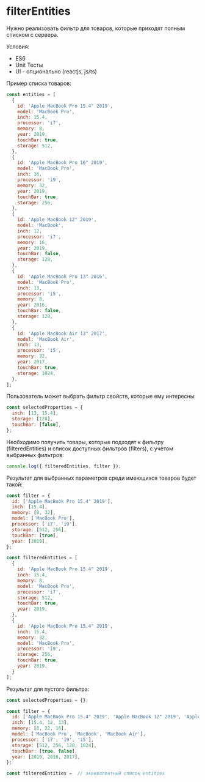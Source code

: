 # filterEntities

Нужно реализовать фильтр для товаров, которые приходят полным списком с сервера.

Условия:
* ES6
* Unit Тесты
* UI - опционально (reactjs, js/ts)

Пример списка товаров:

```javascript
const entities = [
  {
    id: 'Apple MacBook Pro 15.4" 2019',
    model: 'MacBook Pro',
    inch: 15.4,
    processor: 'i7',
    memory: 8,
    year: 2019,
    touchBar: true,
    storage: 512,
  },
  {
    id: 'Apple MacBook Pro 16" 2019',
    model: 'MacBook Pro',
    inch: 16,
    processor: 'i9',
    memory: 32,
    year: 2019,
    touchBar: true,
    storage: 256,
  },
  {
    id: 'Apple MacBook 12" 2019',
    model: 'MacBook',
    inch: 12,
    processor: 'i7',
    memory: 16,
    year: 2019,
    touchBar: false,
    storage: 128,
  },
  {
    id: 'Apple MacBook Pro 13" 2016',
    model: 'MacBook Pro',
    inch: 13,
    processor: 'i5',
    memory: 8,
    year: 2016,
    touchBar: false,
    storage: 128,
  },
  {
    id: 'Apple MacBook Air 13" 2017',
    model: 'MacBook Air',
    inch: 13,
    processor: 'i5',
    memory: 32,
    year: 2017,
    touchBar: true,
    storage: 1024,
  },
];
```

Пользователь может выбрать фильтр свойств, которые ему интересны:

```javascript
const selectedProperties = {
  inch: [13, 15.4],
  storage: [128],
  touchBar: [false],
};
```

Необходимо получить товары, которые подходят к фильтру (filteredEntities) и список доступных фильтров (filters), с учетом выбранных фильтров:
```javascript
console.log({ filteredEntities, filter });
```


Результат для выбранных параметров среди имеющихся товаров будет такой:

```javascript
const filter = {
  id: ['Apple MacBook Pro 15.4" 2019'],
  inch: [15.4],
  memory: [8, 32],
  model: ['MacBook Pro'],
  processor: ['i7', 'i9'],
  storage: [512, 256],
  touchBar: [true],
  year: [2019],
};

const filteredEntities = [
  {
    id: 'Apple MacBook Pro 15.4" 2019',
    inch: 15.4,
    memory: 8,
    model: 'MacBook Pro',
    processor: 'i7',
    storage: 512,
    touchBar: true,
    year: 2019,
  },
  {
    id: 'Apple MacBook Pro 15.4" 2019',
    inch: 15.4,
    memory: 32,
    model: 'MacBook Pro',
    processor: 'i9',
    storage: 256,
    touchBar: true,
    year: 2019,
  }
];
```
Результат для пустого фильтра:

```javascript
const selectedProperties = {};

const filter = {
  id: ['Apple MacBook Pro 15.4" 2019', 'Apple MacBook 12" 2019', 'Apple MacBook Pro 13" 2016', 'Apple MacBook Air 13" 2017'],
  inch: [15.4, 12, 13],
  memory: [8, 32, 16],
  model: ['MacBook Pro', 'MacBook', 'MacBook Air'],
  processor: ['i7', 'i9', 'i5'],
  storage: [512, 256, 128, 1024],
  touchBar: [true, false],
  year: [2019, 2016, 2017],
};

const filteredEntities =  // эквивалентный список entities

```
